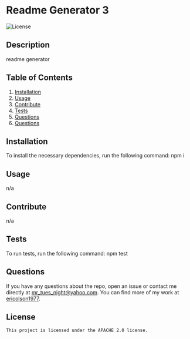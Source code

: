 # Readme Generator 3
![License](https://img.shields.io/badge/License-APACHE_2.0-blue)

## Description
readme generator

## Table of Contents
1. [Installation](#installation)
2. [Usage](#usage)
3. [Contribute](#contribute)
4. [Tests](#tests)
5. [Questions](#questions)
6. [Questions](#questions)

## Installation
To install the necessary dependencies, run the following command:
npm i

## Usage
n/a

## Contribute
n/a

## Tests
To run tests, run the following command:
npm test

## Questions
If you have any questions about the repo, open an issue or contact me directly at mr_tues_night@yahoo.com. You can find more of my work at [ericolson1977](https://github.com/ericolson1977).

## License
    This project is licensed under the APACHE 2.0 license.
